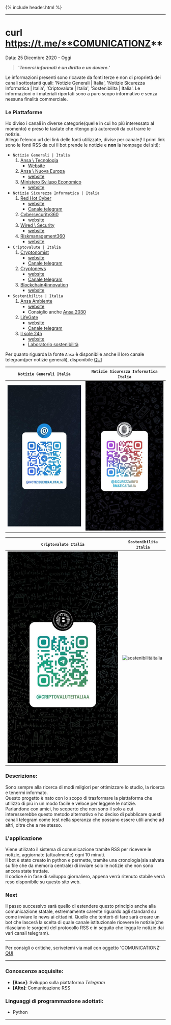 {% include header.html %}

---

# curl https://t.me/**COMUNICATIONZ**
Data: 25 Dicembre 2020 - Oggi <br>

> **_'Tenersi informati è un diritto e un dovere.'_**

Le informazioni presenti sono ricavate da fonti terze e non di proprietà dei canali sottostanti quali: 'Notizie Generali \| Italia', 'Notizie Sicurezza Informatica \| Italia', 'Criptovalute \| Italia', 'Sostenibilita \| Italia'. Le informazioni o i materiali riportati sono a puro scopo informativo e senza nessuna finalità commerciale.

### **Le Piattaforme**
Ho diviso i canali in diverse categorie(quelle in cui ho più interessato al momento) e preso le tastate che ritengo più autorevoli da cui trarre le notizie.<br>
Allego l'elenco url dei link delle fonti utilizzate, divise per canale(! I primi link sono le fonti RSS da cui il bot prende le notizie e **non** la hompage dei siti):
- `Notizie Generali | Italia`
  1. [Ansa \ Tecnologia](https://www.ansa.it/sito/notizie/tecnologia/tecnologia_rss.xml)
     - [Website](https://www.ansa.it/sito/notizie/tecnologia/tecnologia.shtml)
  2. [Ansa \ Nuova Europa](https://wwwhz4.ansa.it/nuova_europa/en/rss.xml)
     - [website](https://www.ansa.it/nuova_europa/it/)
  3. [Ministero Svilupo Economico](https://www.mise.gov.it/index.php/it/per-i-media/notizie?format=feed&type=rss)
     - [website](https://www.mise.gov.it/index.php/it)
- `Notizie Sicurezza Informatica | Italia`
  1. [Red Hot Cyber](https://www.redhotcyber.com/blog-feed.xml)
     - [website](https://www.redhotcyber.com/)
     - [Canale telegram](https://t.me/redhotcyber)
  2. [Cybersecurity360](https://www.cybersecurity360.it/feed/)
     - [website](https://www.cybersecurity360.it/)
  3. [Wired \ Security](https://www.wired.com/feed/category/security/latest/rss)
     - [website](https://www.wired.com/category/security/)
  4. [Riskmanagement360](https://www.riskmanagement360.it/feed/)
     - [website](https://www.riskmanagement360.it/)
- `Criptovalute | Italia`
  1. [Cryptonomist](https://cryptonomist.ch/feed/)
     - [website](https://cryptonomist.ch)
     - [Canale telegram](https://t.me/thecryptonomist_ch)
  2. [Cryptonews](https://it.cryptonews.com/news/feed/)
     - [website](https://it.cryptonews.com)
     - [Canale telegram](https://t.me/ItaliaCryptonews)
  3. [Blockchain4innovation](https://www.blockchain4innovation.it/feed/)
     - [website](https://www.blockchain4innovation.it)
- `Sostenibilita | Italia`
  1. [Ansa Ambiente](https://www.ansa.it/canale_ambiente/notizie/ambiente_rss.xml)
     - [website](https://www.ansa.it/canale_ambiente/)
     - Consiglio anche [Ansa 2030](https://www.ansa.it/ansa2030/)
  2. [LifeGate](http://www.lifegate.it/persone/news/feed)
     - [website](http://www.lifegate.it)
     - [Canale telegram](https://t.me/lifegate)
  3. [Il sole 24h](https://www.ilsole24ore.com/rss/sostenibilita--green-economy.xml)
     - [website](https://www.ilsole24ore.com/)
     - [Laboratorio sostenibilità](https://lab24.ilsole24ore.com/sostenibilita-ambientale-2020/)

Per quanto riguarda la fonte `Ansa` è disponibile anche il loro canale telegram(per notizie generali), disponibile [QUI](https://t.me/notizieansa)


| `Notizie Generali Italia` | `Notizie Sicurezza Informatica Italia` |
|----------|---------|
| ![notiziegeneraliitalia](./images/notiziegeneraliitalia.jpg) | ![sicurezzainformaticaitalia](./images/sicurezzainformaticaitalia.jpg)  |

| `Criptovalute Italia` | `Sostenibilita Italia` |
|-----------|-------|
| ![criptovaluteitalia](./images/criptovaluteitalia.jpg) | ![sostenibilitàitalia](./images/sostenibilitàitalia.jpg) |


### **Descrizione:**
Sono sempre alla ricerca di modi milgiori per ottimizzare lo studio, la ricerca e tenermi informato. <br>
Questo progetto è nato con lo scopo di trasformare la piattaforma che utilizzo di più in un modo facile e veloce per leggere le notizie. <br>
Parlandone con amici, ho scoperto che non sono il solo a cui interesserebbe questo metodo alternativo e ho deciso di pubblicare questi canali telegram come test nella speranza che possano essere utili anche ad altri, oltre che a me stesso.

### **L'applicazione**
Viene utilizato il sistema di comunicazione tramite RSS per ricevere le notizie, aggiornate (attualmente) ogni 10 minuti. <br>
Il bot è stato creato in python e permette, tramite una cronologia(sia salvata su file che da memoria centrale) di inviare solo le notizie che non sono ancora state trattate. <br>
Il codice è in fase di sviluppo giornaliero, appena verrà ritenuto stabile verrà reso disponibile su questo sito web.

### **Next**
Il passo successivo sarà quello di estendere questo principio anche alla comunicazione statale, estremamente carente riguardo agli standard su come inviare le news ai cittadini.
Quello che tenterò di fare sarà creare un bot che lascerà la scelta di quale canale istituzionale ricevere le notizie(che rilasciano le sorgenti del protocollo RSS e in seguito che legga le notizie dai vari canali telegram).

---

Per consigli o critiche, scrivetemi via mail con oggetto 'COMUNICATIONZ' [QUI](mailto:alessandro.dellatorre@protonmail.com?subject=COMUNICATIONZ)

---

### **Conoscenze acquisite:**
- **[Base]**: Sviluppo sulla piattaforma _Telegram_
- **[Alto]**: Comunicazione RSS

### **Linguaggi di programmazione adottati:**
  - Python

---

